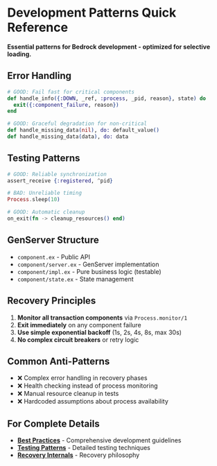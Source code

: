 # Development Patterns Quick Reference

**Essential patterns for Bedrock development - optimized for selective loading.**

## Error Handling
```elixir
# GOOD: Fail fast for critical components
def handle_info({:DOWN, _ref, :process, _pid, reason}, state) do
  exit({:component_failure, reason})
end

# GOOD: Graceful degradation for non-critical
def handle_missing_data(nil), do: default_value()
def handle_missing_data(data), do: data
```

## Testing Patterns
```elixir
# GOOD: Reliable synchronization
assert_receive {:registered, ^pid}

# BAD: Unreliable timing
Process.sleep(10)

# GOOD: Automatic cleanup
on_exit(fn -> cleanup_resources() end)
```

## GenServer Structure
- `component.ex` - Public API
- `component/server.ex` - GenServer implementation  
- `component/impl.ex` - Pure business logic (testable)
- `component/state.ex` - State management

## Recovery Principles
1. **Monitor all transaction components** via `Process.monitor/1`
2. **Exit immediately** on any component failure
3. **Use simple exponential backoff** (1s, 2s, 4s, 8s, max 30s)
4. **No complex circuit breakers** or retry logic

## Common Anti-Patterns
- ❌ Complex error handling in recovery phases
- ❌ Health checking instead of process monitoring
- ❌ Manual resource cleanup in tests
- ❌ Hardcoded assumptions about process availability

## For Complete Details
- **[Best Practices](best-practices.md)** - Comprehensive development guidelines
- **[Testing Patterns](testing-patterns.md)** - Detailed testing techniques
- **[Recovery Internals](../01-architecture/recovery-internals.md)** - Recovery philosophy
